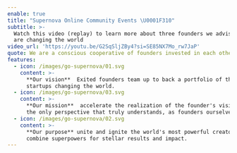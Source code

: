 ```yaml
---
enable: true
title: "Supernova Online Community Events \U0001F310"
subtitle: >-
  Watch this video (replay) to learn more about three founders we advise that
  are changing the world 
video_url: 'https://youtu.be/G2SqSljZBy4?si=SE85NX7Mo_rw7JaP'
quote: We are a conscious cooperative of founders invested in each other’s success
features:
  - icon: /images/go-supernova/01.svg
    content: >-
      **Our vision**  Exited founders team up to back a portfolio of thriving
      startups changing the world.
  - icon: /images/go-supernova/03.svg
    content: >-
      **Our mission**  accelerate the realization of the founder's vision – from
      the only perspective that truly understands, as founders ourselves.
  - icon: /images/go-supernova/02.svg
    content: >-
      **Our purpose** unite and ignite the world's most powerful creators to
      combine superpowers for stellar results and impact.
---
```


